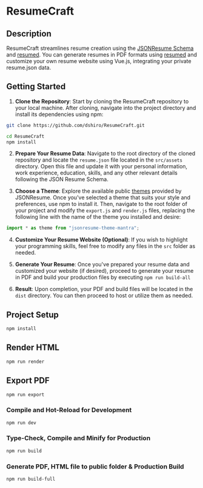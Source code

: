# ResumeCraft

## Description

ResumeCraft streamlines resume creation using the [JSONResume Schema](https://jsonresume.org/schema) and [resumed](https://github.com/rbardini/resumed). You can generate resumes in PDF formats using [resumed](https://github.com/rbardini/resumed) and customize your own resume website using Vue.js, integrating your private resume.json data.

## Getting Started

1. **Clone the Repository**: Start by cloning the ResumeCraft repository to your local machine. After cloning, navigate into the project directory and install its dependencies using npm:

```sh
git clone https://github.com/dshiro/ResumeCraft.git
```

```sh
cd ResumeCraft
npm install
```

2. **Prepare Your Resume Data**: Navigate to the root directory of the cloned repository and locate the `resume.json` file located in the `src/assets` directory. Open this file and update it with your personal information, work experience, education, skills, and any other relevant details following the JSON Resume Schema.

3. **Choose a Theme**: Explore the available public [themes](https://www.npmjs.com/search?ranking=maintenance&q=jsonresume-theme) provided by JSONResume. Once you've selected a theme that suits your style and preferences, use npm to install it. Then, navigate to the root folder of your project and modify the `export.js` and `render.js` files, replacing the following line with the name of the theme you installed and desire:

```javascript
import * as theme from "jsonresume-theme-mantra";
```

4. **Customize Your Resume Website (Optional)**: If you wish to highlight your programming skills, feel free to modify any files in the `src` folder as needed.

5. **Generate Your Resume**: Once you've prepared your resume data and customized your website (if desired), proceed to generate your resume in PDF and build your production files by executing `npm run build-all`

6. **Result**: Upon completion, your PDF and build files will be located in the `dist` directory. You can then proceed to host or utilize them as needed.

## Project Setup

```sh
npm install
```

## Render HTML

```sh
npm run render
```

## Export PDF

```sh
npm run export
```

### Compile and Hot-Reload for Development

```sh
npm run dev
```

### Type-Check, Compile and Minify for Production

```sh
npm run build
```

### Generate PDF, HTML file to public folder & Production Build

```sh
npm run build-full
```
